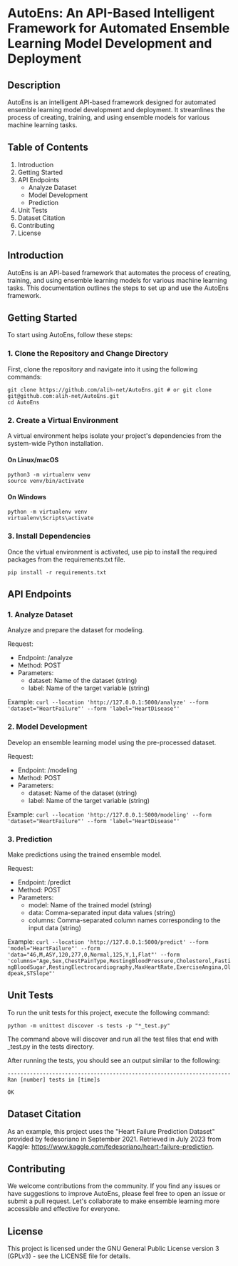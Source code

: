 AutoEns: An API-Based Intelligent Framework for Automated Ensemble Learning Model Development and Deployment
============================================================================================================

Description
-----------

AutoEns is an intelligent API-based framework designed for automated ensemble learning model development and deployment. It streamlines the process of creating, training, and using ensemble models for various machine learning tasks.

Table of Contents
-----------------
1. Introduction
2. Getting Started
3. API Endpoints
    - Analyze Dataset
    - Model Development
    - Prediction
4. Unit Tests
5. Dataset Citation
6. Contributing
7. License

Introduction
--------------
AutoEns is an API-based framework that automates the process of creating, training, and using ensemble learning models for various machine learning tasks. This documentation outlines the steps to set up and use the AutoEns framework.

Getting Started
----------------
To start using AutoEns, follow these steps:

### 1. Clone the Repository and Change Directory
First, clone the repository and navigate into it using the following commands:

    git clone https://github.com/alih-net/AutoEns.git # or git clone git@github.com:alih-net/AutoEns.git
    cd AutoEns

### 2. Create a Virtual Environment
A virtual environment helps isolate your project's dependencies from the system-wide Python installation.
#### On Linux/macOS
    python3 -m virtualenv venv
    source venv/bin/activate

#### On Windows
    python -m virtualenv venv
    virtualenv\Scripts\activate

### 3. Install Dependencies
Once the virtual environment is activated, use pip to install the required packages from the requirements.txt file.

    pip install -r requirements.txt

API Endpoints
---------------
### 1. Analyze Dataset
Analyze and prepare the dataset for modeling.

Request:
- Endpoint: /analyze
- Method: POST
- Parameters:
    - dataset: Name of the dataset (string)
    - label: Name of the target variable (string)

Example:
`curl --location 'http://127.0.0.1:5000/analyze' --form 'dataset="HeartFailure"' --form 'label="HeartDisease"' `

### 2. Model Development
Develop an ensemble learning model using the pre-processed dataset.

Request:
- Endpoint: /modeling
- Method: POST
- Parameters:
    - dataset: Name of the dataset (string)
    - label: Name of the target variable (string)

Example:
`curl --location 'http://127.0.0.1:5000/modeling' --form 'dataset="HeartFailure"' --form 'label="HeartDisease"' `

### 3. Prediction
Make predictions using the trained ensemble model.

Request:
- Endpoint: /predict
- Method: POST
- Parameters:
    - model: Name of the trained model (string)
    - data: Comma-separated input data values (string)
    - columns: Comma-separated column names corresponding to the input data (string)

Example:
`curl --location 'http://127.0.0.1:5000/predict' --form 'model="HeartFailure"' --form 'data="46,M,ASY,120,277,0,Normal,125,Y,1,Flat"' --form 'columns="Age,Sex,ChestPainType,RestingBloodPressure,Cholesterol,FastingBloodSugar,RestingElectrocardiography,MaxHeartRate,ExerciseAngina,Oldpeak,STSlope"' `

Unit Tests
-----------
To run the unit tests for this project, execute the following command:

`python -m unittest discover -s tests -p "*_test.py"`

The command above will discover and run all the test files that end with _test.py in the tests directory.

After running the tests, you should see an output similar to the following:

    ----------------------------------------------------------------------
    Ran [number] tests in [time]s

    OK

Dataset Citation
-------
As an example, this project uses the "Heart Failure Prediction Dataset" provided by fedesoriano in September 2021. Retrieved in July 2023 from Kaggle: https://www.kaggle.com/fedesoriano/heart-failure-prediction.

Contributing
-------
We welcome contributions from the community. If you find any issues or have suggestions to improve AutoEns, please feel free to open an issue or submit a pull request. Let's collaborate to make ensemble learning more accessible and effective for everyone.

License
-------
This project is licensed under the GNU General Public License version 3 (GPLv3) - see the LICENSE file for details.
